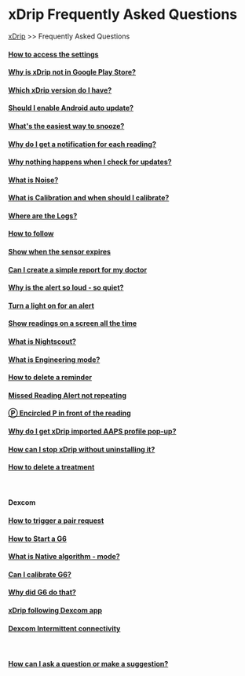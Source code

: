 # xDrip Frequently Asked Questions  
[xDrip](../README.md) >> Frequently Asked Questions  
  
#### [How to access the settings](./Settings.md)
#### [Why is xDrip not in Google Play Store?](./App-store.md)
#### [Which xDrip version do I have?](./xDrip-Version.md)
#### [Should I enable Android auto update?](./Android-auto-update.md)
#### [What's the easiest way to snooze?](./Snooze.md)
#### [Why do I get a notification for each reading?](./Frequent_notifications.md)
#### [Why nothing happens when I check for updates?](./NoUpdate.md)
#### [What is Noise?](./Noise.md)
#### [What is Calibration and when should I calibrate?](./Calibration.md)
#### [Where are the Logs?](./Logs.md)
#### [How to follow](./Follow_page.md)
#### [Show when the sensor expires](./Sensor-Expiry.md)
#### [Can I create a simple report for my doctor](./Report.md)
#### [Why is the alert so loud - so quiet?](./Ascending-volume-profile.md)
#### [Turn a light on for an alert](./Alerts/TurnLightOn.md)
#### [Show readings on a screen all the time](./Screensaver.md)
#### [What is Nightscout?](./Nightscout_page.md)
#### [What is Engineering mode?](./Engineering-Mode.md)
#### [How to delete a reminder](./Delete-Reminder.md)
#### [Missed Reading Alert not repeating](./MissedSignalAlert.md)
#### [&#x24c5; Encircled P in front of the reading](./P_in_Circle.md)
#### [Why do I get xDrip imported AAPS profile pop-up?](./AAPS_ProfileImportNotification.md)
#### [How can I stop xDrip without uninstalling it?](./Stop-xDrip.md)
#### [How to delete a treatment](./Delete_Treatment.md)
<br/>    

#### Dexcom
#### [How to trigger a pair request](./MissedPairRequest.md)
#### [How to Start a G6](./Starting-G6.md)
#### [What is Native algorithm - mode?](./Native-Algorithm.md)
#### [Can I calibrate G6?](./Calibrate-G6.md)
#### [Why did G6 do that?](./What-not-to-do.md)
#### [xDrip following Dexcom app](./DexcomAppxDrip.md)
#### [Dexcom Intermittent connectivity](./Intermittent.md)
<br/>  
  
#### [How can I ask a question or make a suggestion?](./Contact.md)
